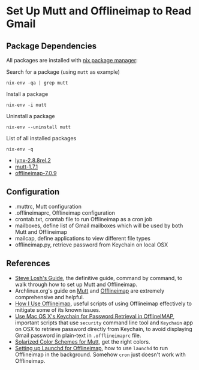# Set Up Mutt and Offlineimap to Read Gmail

## Package Dependencies

All packages are installed with [nix package manager](https://nixos.org/nix/):

Search for a package (using `mutt` as example)

	nix-env -qa | grep mutt
	
Install a package

	nix-env -i mutt

Uninstall a package

	nix-env --uninstall mutt

List of all installed packages

	nix-env -q
	
- [lynx-2.8.8rel.2](http://lynx.browser.org)
- [mutt-1.7.1](http://www.mutt.org)
- [offlineimap-7.0.9](http://www.offlineimap.org)

## Configuration

- .muttrc, Mutt configuration
- .offlineimaprc, Offlineimap configuration
- crontab.txt, crontab file to run Offlineimap as a cron job
- mailboxes, define list of Gmail mailboxes which will be used by both Mutt and Offlineimap
- mailcap, define applications to view different file types
- offlineimap.py, retrieve password from Keychain on local OSX

## References

- [Steve Losh's Guide](http://stevelosh.com/blog/2012/10/the-homely-mutt/), the definitive guide, command by command, to walk through how to set up Mutt and Offlineimap.
- Archlinux.org's guide on [Mutt](https://wiki.archlinux.org/index.php/mutt) and [Offlineimap](https://wiki.archlinux.org/index.php/OfflineIMAP) are extremely comprehensive and helpful.
- [How I Use Offlineimap](http://bkanuka.com/articles/offlineimap-mutt/), useful scripts of using Offlineimap effectively to mitigate some of its known issues.
- [Use Mac OS X's Keychain for Password Retrieval in OfflineIMAP](https://blog.aedifice.org/2010/02/01/use-mac-os-xs-keychain-for-password-retrieval-in-offlineimap/), important scripts that use `security` command line tool and `Keychain` app on OSX to retrieve password directly from Keychain, to avoid displaying Gmail password in plain-text in `.offlineimaprc` file.
- [Solarized Color Schemes for Mutt](https://github.com/altercation/mutt-colors-solarized), get the right colors. 
- [Setting up Launchd for Offlineimap](http://grantlucas.com/posts/2012/10/setting-launchd-offlineimap), how to use `launchd` to run Offlineimap in the background. Somehow `cron` just doesn't work with Offlineimap.


